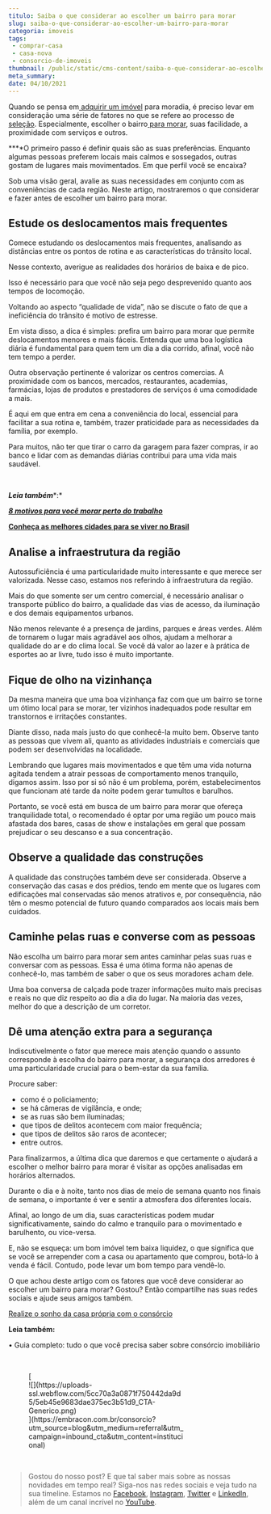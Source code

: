 ```yaml
---
titulo: Saiba o que considerar ao escolher um bairro para morar
slug: saiba-o-que-considerar-ao-escolher-um-bairro-para-morar
categoria: imoveis
tags:
 - comprar-casa
 - casa-nova
 - consorcio-de-imoveis
thumbnail: /public/static/cms-content/saiba-o-que-considerar-ao-escolher-um-bairro-para-morar.jpg
meta_summary: 
date: 04/10/2021
---
```

Quando se pensa em[ adquirir um imóvel](https://www.embracon.com.br/consorcio-de-imoveis) para moradia, é preciso levar em consideração uma série de fatores no que se refere ao processo de [seleção](https://www.embracon.com.br/blog/melhores-cidades-para-viver-com-valores-de-metro-quadrado). Especialmente, escolher o bairro[ para morar](https://www.embracon.com.br/blog/conheca-as-melhores-cidades-para-se-viver-no-brasil), suas facilidade, a proximidade com serviços e outros.

**‍**O primeiro passo é definir quais são as suas preferências. Enquanto algumas pessoas preferem locais mais calmos e sossegados, outras gostam de lugares mais movimentados. Em que perfil você se encaixa?

Sob uma visão geral, avalie as suas necessidades em conjunto com as conveniências de cada região. Neste artigo, mostraremos o que considerar e fazer antes de escolher um bairro para morar.

Estude os deslocamentos mais frequentes
---------------------------------------

Comece estudando os deslocamentos mais frequentes, analisando as distâncias entre os pontos de rotina e as características do trânsito local.

Nesse contexto, averigue as realidades dos horários de baixa e de pico.

Isso é necessário para que você não seja pego desprevenido quanto aos tempos de locomoção.

Voltando ao aspecto “qualidade de vida”, não se discute o fato de que a ineficiência do trânsito é motivo de estresse.

Em vista disso, a dica é simples: prefira um bairro para morar que permite deslocamentos menores e mais fáceis. Entenda que uma boa logística diária é fundamental para quem tem um dia a dia corrido, afinal, você não tem tempo a perder.

Outra observação pertinente é valorizar os centros comercias. A proximidade com os bancos, mercados, restaurantes, academias, farmácias, lojas de produtos e prestadores de serviços é uma comodidade a mais.

É aqui em que entra em cena a conveniência do local, essencial para facilitar a sua rotina e, também, trazer praticidade para as necessidades da família, por exemplo.

Para muitos, não ter que tirar o carro da garagem para fazer compras, ir ao banco e lidar com as demandas diárias contribui para uma vida mais saudável.

‍

***Leia também****:*

***‍***[***8 motivos para você morar perto do trabalho***](https://www.embracon.com.br/blog/8-motivos-para-voce-morar-perto-do-trabalho)

[**Conheça as melhores cidades para se viver no Brasil** ](https://www.embracon.com.br/blog/conheca-as-melhores-cidades-para-se-viver-no-brasil)

Analise a infraestrutura da região
----------------------------------

Autossuficiência é uma particularidade muito interessante e que merece ser valorizada. Nesse caso, estamos nos referindo à infraestrutura da região.

Mais do que somente ser um centro comercial, é necessário analisar o transporte público do bairro, a qualidade das vias de acesso, da iluminação e dos demais equipamentos urbanos.

Não menos relevante é a presença de jardins, parques e áreas verdes. Além de tornarem o lugar mais agradável aos olhos, ajudam a melhorar a qualidade do ar e do clima local. Se você dá valor ao lazer e à prática de esportes ao ar livre, tudo isso é muito importante.

Fique de olho na vizinhança
---------------------------

Da mesma maneira que uma boa vizinhança faz com que um bairro se torne um ótimo local para se morar, ter vizinhos inadequados pode resultar em transtornos e irritações constantes.

Diante disso, nada mais justo do que conhecê-la muito bem. Observe tanto as pessoas que vivem ali, quanto as atividades industriais e comerciais que podem ser desenvolvidas na localidade.

Lembrando que lugares mais movimentados e que têm uma vida noturna agitada tendem a atrair pessoas de comportamento menos tranquilo, digamos assim. Isso por si só não é um problema, porém, estabelecimentos que funcionam até tarde da noite podem gerar tumultos e barulhos.

Portanto, se você está em busca de um bairro para morar que ofereça tranquilidade total, o recomendado é optar por uma região um pouco mais afastada dos bares, casas de show e instalações em geral que possam prejudicar o seu descanso e a sua concentração.

Observe a qualidade das construções
-----------------------------------

A qualidade das construções também deve ser considerada. Observe a conservação das casas e dos prédios, tendo em mente que os lugares com edificações mal conservadas são menos atrativos e, por consequência, não têm o mesmo potencial de futuro quando comparados aos locais mais bem cuidados.

Caminhe pelas ruas e converse com as pessoas
--------------------------------------------

Não escolha um bairro para morar sem antes caminhar pelas suas ruas e conversar com as pessoas. Essa é uma ótima forma não apenas de conhecê-lo, mas também de saber o que os seus moradores acham dele.

Uma boa conversa de calçada pode trazer informações muito mais precisas e reais no que diz respeito ao dia a dia do lugar. Na maioria das vezes, melhor do que a descrição de um corretor.

Dê uma atenção extra para a segurança
-------------------------------------

Indiscutivelmente o fator que merece mais atenção quando o assunto corresponde à escolha do bairro para morar, a segurança dos arredores é uma particularidade crucial para o bem-estar da sua família.

Procure saber:

- como é o policiamento;
- se há câmeras de vigilância, e onde;
- se as ruas são bem iluminadas;
- que tipos de delitos acontecem com maior frequência;
- que tipos de delitos são raros de acontecer;
- entre outros.

Para finalizarmos, a última dica que daremos e que certamente o ajudará a escolher o melhor bairro para morar é visitar as opções analisadas em horários alternados.

Durante o dia e à noite, tanto nos dias de meio de semana quanto nos finais de semana, o importante é ver e sentir a atmosfera dos diferentes locais.

Afinal, ao longo de um dia, suas características podem mudar significativamente, saindo do calmo e tranquilo para o movimentado e barulhento, ou vice-versa.

E, não se esqueça: um bom imóvel tem baixa liquidez, o que significa que se você se arrepender com a casa ou apartamento que comprou, botá-lo à venda é fácil. Contudo, pode levar um bom tempo para vendê-lo.

O que achou deste artigo com os fatores que você deve considerar ao escolher um bairro para morar? Gostou? Então compartilhe nas suas redes sociais e ajude seus amigos também.

 [Realize o sonho da casa própria com o consórcio](https://www.embracon.com.br/consorcio-de-imoveis)

**Leia também:**

• Guia completo: tudo o que você precisa saber sobre consórcio imobiliário

‍

<figure class="w-richtext-figure-type-image w-richtext-align-center" style="max-width:310px">[<div>![](https://uploads-ssl.webflow.com/5cc70a3a0871f750442da9d5/5eb45e9683dae375ec3b51d9_CTA-Generico.png)</div>](https://embracon.com.br/consorcio?utm_source=blog&utm_medium=referral&utm_campaign=inbound_cta&utm_content=institucional)</figure>‍

> Gostou do nosso post? E que tal saber mais sobre as nossas novidades em tempo real? Siga-nos nas redes sociais e veja tudo na sua timeline. Estamos no [Facebook](https://www.facebook.com/embracon/), [Instagram](https://www.instagram.com/embraconoficial/), [Twitter](https://twitter.com/embracon) e [LinkedIn](https://www.linkedin.com/company/1018875/), além de um canal incrível no [YouTube](https://www.youtube.com/channel/UCL-Y0mv9zc73Iek48NLUBzQ).
